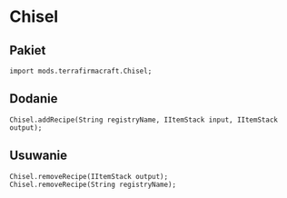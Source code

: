 # Chisel

## Pakiet
```zenscript
import mods.terrafirmacraft.Chisel;
```

## Dodanie
```zenscript
Chisel.addRecipe(String registryName, IItemStack input, IItemStack output);
```

## Usuwanie

```zenscript
Chisel.removeRecipe(IItemStack output);
Chisel.removeRecipe(String registryName);
```